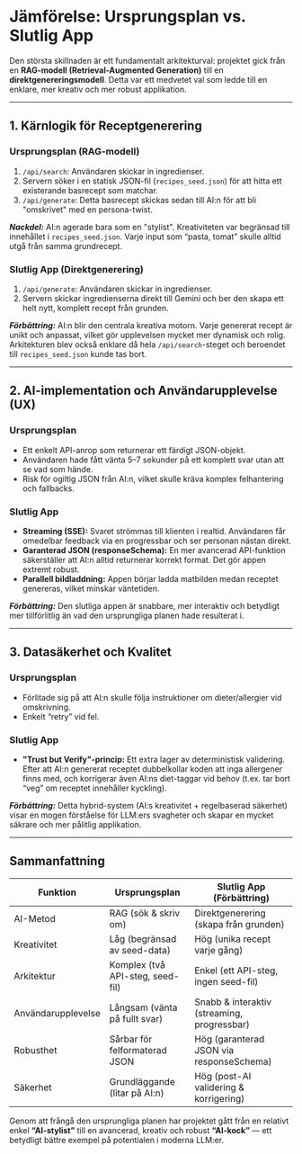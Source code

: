 # Jämförelse: Ursprungsplan vs. Slutlig App

Den största skillnaden är ett fundamentalt arkitekturval: projektet gick från en **RAG-modell (Retrieval-Augmented Generation)** till en **direktgenereringsmodell**. Detta var ett medvetet val som ledde till en enklare, mer kreativ och mer robust applikation.

---

## 1. Kärnlogik för Receptgenerering

### Ursprungsplan (RAG-modell)
1. `/api/search`: Användaren skickar in ingredienser.  
2. Servern söker i en statisk JSON-fil (`recipes_seed.json`) för att hitta ett existerande basrecept som matchar.  
3. `/api/generate`: Detta basrecept skickas sedan till AI:n för att bli "omskrivet" med en persona-twist.  

*__Nackdel:__* AI:n agerade bara som en "stylist". Kreativiteten var begränsad till innehållet i `recipes_seed.json`. Varje input som “pasta, tomat” skulle alltid utgå från samma grundrecept.

### Slutlig App (Direktgenerering)
1. `/api/generate`: Användaren skickar in ingredienser.  
2. Servern skickar ingredienserna direkt till Gemini och ber den skapa ett helt nytt, komplett recept från grunden.  

*__Förbättring:__* AI:n blir den centrala kreativa motorn. Varje genererat recept är unikt och anpassat, vilket gör upplevelsen mycket mer dynamisk och rolig. Arkitekturen blev också enklare då hela `/api/search`-steget och beroendet till `recipes_seed.json` kunde tas bort.

---

## 2. AI-implementation och Användarupplevelse (UX)

### Ursprungsplan
- Ett enkelt API-anrop som returnerar ett färdigt JSON-objekt.  
- Användaren hade fått vänta 5–7 sekunder på ett komplett svar utan att se vad som hände.  
- Risk för ogiltig JSON från AI:n, vilket skulle kräva komplex felhantering och fallbacks.

### Slutlig App
- **Streaming (SSE):** Svaret strömmas till klienten i realtid. Användaren får omedelbar feedback via en progressbar och ser personan nästan direkt.  
- **Garanterad JSON (responseSchema):** En mer avancerad API-funktion säkerställer att AI:n alltid returnerar korrekt format. Det gör appen extremt robust.  
- **Parallell bildladdning:** Appen börjar ladda matbilden medan receptet genereras, vilket minskar väntetiden.  

*__Förbättring:__* Den slutliga appen är snabbare, mer interaktiv och betydligt mer tillförlitlig än vad den ursprungliga planen hade resulterat i.

---

## 3. Datasäkerhet och Kvalitet

### Ursprungsplan
- Förlitade sig på att AI:n skulle följa instruktioner om dieter/allergier vid omskrivning.  
- Enkelt “retry” vid fel.

### Slutlig App
- **"Trust but Verify"-princip:** Ett extra lager av deterministisk validering. Efter att AI:n genererat receptet dubbelkollar koden att inga allergener finns med, och korrigerar även AI:ns diet-taggar vid behov (t.ex. tar bort “veg” om receptet innehåller kyckling).  

*__Förbättring:__* Detta hybrid-system (AI:s kreativitet + regelbaserad säkerhet) visar en mogen förståelse för LLM:ers svagheter och skapar en mycket säkrare och mer pålitlig applikation.

---

## Sammanfattning

| Funktion | Ursprungsplan | Slutlig App (Förbättring) |
|----------|---------------|---------------------------|
| AI-Metod | RAG (sök & skriv om) | Direktgenerering (skapa från grunden) |
| Kreativitet | Låg (begränsad av seed-data) | Hög (unika recept varje gång) |
| Arkitektur | Komplex (två API-steg, seed-fil) | Enkel (ett API-steg, ingen seed-fil) |
| Användarupplevelse | Långsam (vänta på fullt svar) | Snabb & interaktiv (streaming, progressbar) |
| Robusthet | Sårbar för felformaterad JSON | Hög (garanterad JSON via responseSchema) |
| Säkerhet | Grundläggande (litar på AI:n) | Hög (post-AI validering & korrigering) |

Genom att frångå den ursprungliga planen har projektet gått från en relativt enkel **“AI-stylist”** till en avancerad, kreativ och robust **“AI-kock”** — ett betydligt bättre exempel på potentialen i moderna LLM:er.

